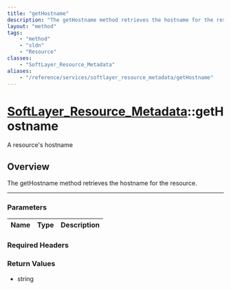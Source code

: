 ```yaml
---
title: "getHostname"
description: "The getHostname method retrieves the hostname for the resource."
layout: "method"
tags:
    - "method"
    - "sldn"
    - "Resource"
classes:
    - "SoftLayer_Resource_Metadata"
aliases:
    - "/reference/services/softlayer_resource_metadata/getHostname"
---
```

# [SoftLayer_Resource_Metadata](/reference/services/SoftLayer_Resource_Metadata)::getHostname


A resource's hostname


## Overview 
The getHostname method retrieves the hostname for the resource.

-----

### Parameters 
|Name | Type | Description |
| --- | --- | --- |


### Required Headers


### Return Values
* string




